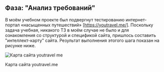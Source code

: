 ## Фаза: "Анализ требований"

В моём учебном проекте был подвергнут тестированию интернет-портал «насыщенных путешествий» [https://youtravel.me/].
Поскольку задача учебная, никакого ТЗ в моём случае не было и для ознакомления со структурой и спецификой сайта, пришлось составить "интеллект-карту" сайта.
Результат выполнения этогого шага показан на рисунке ниже.

![Карта сайта youtravel me](https://github.com/tsf-soft/SoftwareQA/assets/6228605/a9130311-1c92-4bbb-8547-e63320ddc9b5)

Карта сайта youtravel.me



